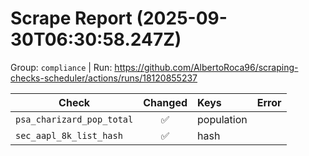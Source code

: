 # Scrape Report (2025-09-30T06:30:58.247Z)

Group: `compliance`  |  Run: https://github.com/AlbertoRoca96/scraping-checks-scheduler/actions/runs/18120855237

| Check | Changed | Keys | Error |
|---|:---:|:--|:--|
| `psa_charizard_pop_total` | ✅ | population |  |
| `sec_aapl_8k_list_hash` | ✅ | hash |  |

